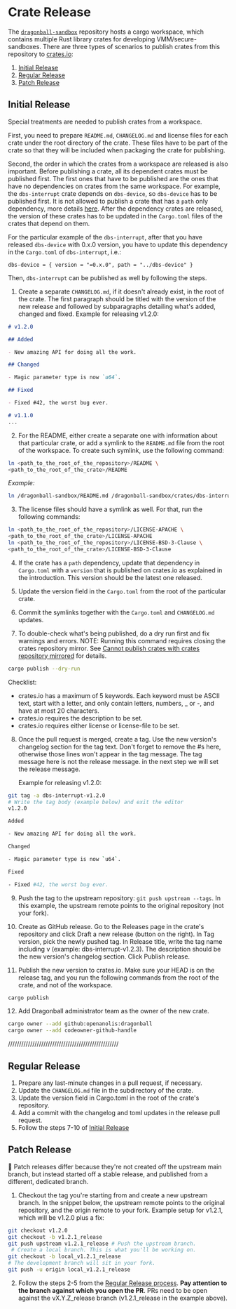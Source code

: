 # Crate Release

The [`dragonball-sandbox`](https://github.com/openanolis/dragonball-sandbox) repository hosts a cargo workspace,
which contains multiple Rust library crates for developing VMM/secure-sandboxes. There are three types of scenarios
to publish crates from this repository to [crates.io](https://crates.io/):
1. [Initial Release](#initial-release)
2. [Regular Release](#regular-release)
3. [Patch Release](#patch-release)

## Initial Release

Special treatments are needed to publish crates from a workspace.

First, you need to prepare `README.md`, `CHANGELOG.md` and license files for each crate under the root directory of the
crate. These files have to be part of the crate so that they will be included when packaging the crate for publishing.

Second, the order in which the crates from a workspace are released is also important. Before publishing a crate,
all its dependent crates must be published first. The first ones that have to be published are the ones that have
no dependencies on crates from the same workspace. For example, the `dbs-interrupt` crate depends on `dbs-device`,
so `dbs-device` has to be published first. It is not allowed to publish a crate that has a `path` only dependency,
more details [here](https://doc.rust-lang.org/cargo/reference/specifying-dependencies.html#multiple-locations).
After the dependency crates are released, the version of these crates has to be updated in the `Cargo.toml` files
of the crates that depend on them.

For the particular example of the `dbs-interrupt`, after that you have released `dbs-device` with 0.x.0 version,
you have to update this dependency in the `Cargo.toml` of `dbs-interrupt`, i.e.:

`dbs-device = { version = "=0.x.0", path = "../dbs-device" }`

Then, `dbs-interrupt` can be published as well by following the steps.

1. Create a separate `CHANGELOG.md`, if it doesn't already exist, in the root of the crate. The first paragraph should 
   be titled with the version of the new release and followed by subparagraphs detailing what's added, changed and fixed.
   Example for releasing v1.2.0:

```md
# v1.2.0

## Added

- New amazing API for doing all the work.

## Changed

- Magic parameter type is now `u64`.

## Fixed

- Fixed #42, the worst bug ever.

# v1.1.0
...
```

2. For the README, either create a separate one with information about that particular crate, or add a symlink
   to the `README.md` file from the root of the workspace. To create such symlink, use the following command:

```bash
ln <path_to_the_root_of_the_repository>/README \
<path_to_the_root_of_the_crate>/README
```

*Example:*

```bash
ln /dragonball-sandbox/README.md /dragonball-sandbox/crates/dbs-interrupt/README.md
```

3. The license files should have a symlink as well. For that, run the following commands:

```bash
ln <path_to_the_root_of_the_repository>/LICENSE-APACHE \
<path_to_the_root_of_the_crate>/LICENSE-APACHE
ln <path_to_the_root_of_the_repository>/LICENSE-BSD-3-Clause \
<path_to_the_root_of_the_crate>/LICENSE-BSD-3-Clause
```

4. If the crate has a `path` dependency, update that dependency in `Cargo.toml` with a `version` that is published
   on crates.io as explained in the introduction. This version should be the latest one released.

5. Update the version field in the `Cargo.toml` from the root of the particular crate.

6. Commit the symlinks together with the `Cargo.toml` and `CHANGELOG.md` updates.

7. To double-check what's being published, do a dry run first and fix warnings and errors.
   NOTE: Running this command requires closing the crates repository mirror. See
   [Cannot publish crates with crates repository mirrored](https://github.com/rust-lang/crates.io/issues/2249) for details.

```bash
cargo publish --dry-run
```
   Checklist:

   * crates.io has a maximum of 5 keywords. Each keyword must be ASCII text, start with a letter,
     and only contain letters, numbers, _ or -, and have at most 20 characters.
   * crates.io requires the description to be set.
   * crates.io requires either license or license-file to be set.

8. Once the pull request is merged, create a tag. Use the new version's changelog section for the tag text.
   Don't forget to remove the #s here, otherwise those lines won't appear in the tag message. The tag message here
   is not the release message. in the next step we will set the release message.

   Example for releasing v1.2.0:

```bash
git tag -a dbs-interrupt-v1.2.0
# Write the tag body (example below) and exit the editor
v1.2.0

Added

- New amazing API for doing all the work.

Changed

- Magic parameter type is now `u64`.

Fixed

- Fixed #42, the worst bug ever.
```

9. Push the tag to the upstream repository: `git push upstream --tags`. In this example, the upstream remote points
   to the original repository (not your fork).

10. Create as GitHub release. Go to the Releases page in the crate's repository and click Draft a new release
   (button on the right). In Tag version, pick the newly pushed tag. In Release title, write the tag name including v
    (example: dbs-interrupt-v1.2.3). The description should be the new version's changelog section. Click Publish release.

11. Publish the new version to crates.io. Make sure your HEAD is on the release tag,
    and you run the following commands from the root of the crate, and not of
    the workspace.

```bash
cargo publish
```

12. Add Dragonball administrator team as the owner of the new crate.

```bash
cargo owner --add github:openanolis:dragonball
cargo owner --add codeowner-github-handle
```

//////////////////////////////////////////////////
## Regular Release

1. Prepare any last-minute changes in a pull request, if necessary.
2. Update the `CHANGELOG.md` file in the subdirectory of the crate.
3. Update the version field in Cargo.toml in the root of the crate's repository.
4. Add a commit with the changelog and toml updates in the release pull request.
5. Follow the steps 7-10 of [Initial Release](#initial-release)

## Patch Release

:memo: Patch releases differ because they're not created off the
upstream main branch, but instead started off a stable release, and published
from a different, dedicated branch.

1. Checkout the tag you're starting from and create a new upstream branch. In
   the snippet below, the upstream remote points to the original repository,
   and the origin remote to your fork.
   Example setup for v1.2.1, which will be v1.2.0 plus a fix:

```bash
git checkout v1.2.0
git checkout -b v1.2.1_release
git push upstream v1.2.1_release # Push the upstream branch.
 # Create a local branch. This is what you'll be working on.
git checkout -b local_v1.2.1_release
# The development branch will sit in your fork.
git push -u origin local_v1.2.1_release
```

2. Follow the steps 2-5 from the [Regular Release process](#regular-release).
   **Pay attention to the branch against which you open the PR**. PRs need to be
   open against the vX.Y.Z_release branch (v1.2.1_release in the example
   above).
